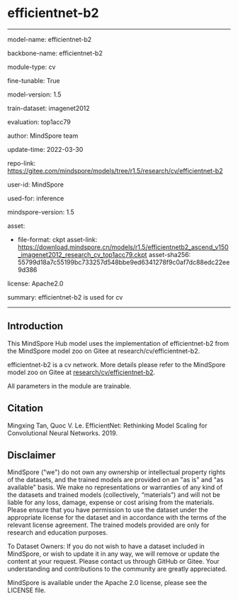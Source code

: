 # efficientnet-b2

---

model-name: efficientnet-b2

backbone-name: efficientnet-b2

module-type: cv

fine-tunable: True

model-version: 1.5

train-dataset: imagenet2012

evaluation: top1acc79

author: MindSpore team

update-time: 2022-03-30

repo-link: <https://gitee.com/mindspore/models/tree/r1.5/research/cv/efficientnet-b2>

user-id: MindSpore

used-for: inference

mindspore-version: 1.5

asset:

-
    file-format: ckpt
    asset-link: <https://download.mindspore.cn/models/r1.5/efficientnetb2_ascend_v150_imagenet2012_research_cv_top1acc79.ckpt>
    asset-sha256: 55799d18a7c55199bc733257d548bbe9ed6341278f9c0af7dc88edc22ee9d386

license: Apache2.0

summary: efficientnet-b2 is used for cv

---

## Introduction

This MindSpore Hub model uses the implementation of efficientnet-b2 from the MindSpore model zoo on Gitee at research/cv/efficientnet-b2.

efficientnet-b2 is a cv network. More details please refer to the MindSpore model zoo on Gitee at [research/cv/efficientnet-b2](https://gitee.com/mindspore/models/blob/r1.5/research/cv/efficientnet-b2/README_CN.md).

All parameters in the module are trainable.

## Citation

Mingxing Tan, Quoc V. Le. EfficientNet: Rethinking Model Scaling for Convolutional Neural Networks. 2019.

## Disclaimer

MindSpore ("we") do not own any ownership or intellectual property rights of the datasets, and the trained models are provided on an "as is" and "as available" basis. We make no representations or warranties of any kind of the datasets and trained models (collectively, “materials”) and will not be liable for any loss, damage, expense or cost arising from the materials. Please ensure that you have permission to use the dataset under the appropriate license for the dataset and in accordance with the terms of the relevant license agreement. The trained models provided are only for research and education purposes.

To Dataset Owners: If you do not wish to have a dataset included in MindSpore, or wish to update it in any way, we will remove or update the content at your request. Please contact us through GitHub or Gitee. Your understanding and contributions to the community are greatly appreciated.

MindSpore is available under the Apache 2.0 license, please see the LICENSE file.
